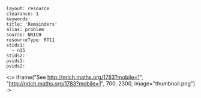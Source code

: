 ````
layout: resource
clearance: 1
keywords:
title: 'Remainders'
alias: problem
source: NRICH
resourceType: RT11
stids1: 
  - n15
stids2:
pvids1:
pvids2:

````

<:= iframe("See http://nrich.maths.org/1783?mobile=1", "http://nrich.maths.org/1783?mobile=1", 700, 2300, image="thumbnail.png") :>


